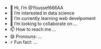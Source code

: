 - 👋 Hi, I’m @Youssef666AA
- 👀 I’m interested in data science
- 🌱 I’m currently learning web develpoment
- 💞️ I’m looking to collaborate on ...
- 📫 How to reach me ...
- 😄 Pronouns: ...
- ⚡ Fun fact: ...

<!---
Youssef666AA/Youssef666AA is a ✨ special ✨ repository because its `README.md` (this file) appears on your GitHub profile.
You can click the Preview link to take a look at your changes.
--->
